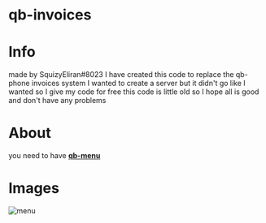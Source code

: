 # qb-invoices
# Info
made by SquizyEliran#8023
I have created this code to replace the qb-phone invoices system
I wanted to create a server but it didn't go like I wanted so I give my code for free
this code is little old so I hope all is good and don't have any problems
# About
you need to have **[qb-menu](https://github.com/qbcore-framework/qb-menu)**
# Images
![menu](https://i.gyazo.com/60a84ccc9053bc25a90432662bda25a9.png)
